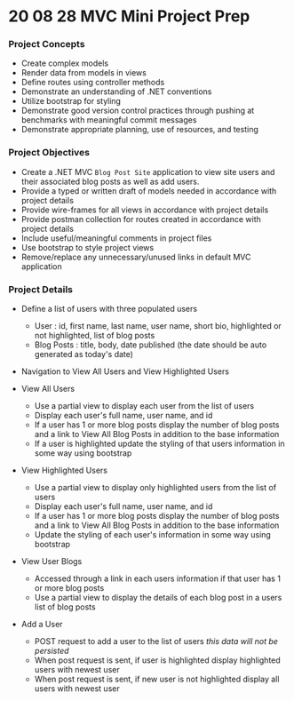 # 20 08 28 MVC Mini Project Prep

### Project Concepts

- Create complex models 
- Render data from models in views
- Define routes using controller methods
- Demonstrate an understanding of .NET conventions
- Utilize bootstrap for styling
- Demonstrate good version control practices through pushing at benchmarks with meaningful commit messages
- Demonstrate appropriate planning, use of resources, and testing

### Project Objectives

- Create a .NET MVC `Blog Post Site` application to view site users and their associated blog posts as well as add users. 
- Provide a typed or written draft of models needed in accordance with project details
- Provide wire-frames for all views in accordance with project details
- Provide postman collection for routes created in accordance with project details
- Include useful/meaningful comments in project files
- Use bootstrap to style project views
- Remove/replace any unnecessary/unused links in default MVC application

### Project Details

- Define a list of users with three populated users
	- User : id, first name, last name, user name, short bio, highlighted or not highlighted, list of blog posts
	- Blog Posts : title, body, date published (the date should be auto generated as today's date)

- Navigation to View All Users and View Highlighted Users

- View All Users
	- Use a partial view to display each user from the list of users
	- Display each user's full name, user name, and id
	- If a user has 1 or more blog posts display the number of blog posts and a link to View All Blog Posts in addition to the base information
	- If a user is highlighted update the styling of that users information in some way using bootstrap

- View Highlighted Users
	- Use a partial view to display only highlighted users from the list of users
	- Display each user's full name, user name, and id
	- If a user has 1 or more blog posts display the number of blog posts and a link to View All Blog Posts in addition to the base information
	- Update the styling of each user's information in some way using bootstrap

- View User Blogs
	- Accessed through a link in each users information if that user has 1 or more blog posts
	- Use a partial view to display the details of each blog post in a users list of blog posts

- Add a User
	- POST request to add a user to the list of users *this data will not be persisted*
	- When post request is sent, if user is highlighted display highlighted users with newest user
	- When post request is sent, if new user is not highlighted display all users with newest user